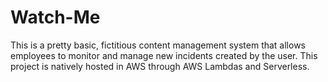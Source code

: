 # Watch-Me

This is a pretty basic, fictitious content management system that allows employees to monitor and manage new incidents created by the user.
This project is natively hosted in AWS through AWS Lambdas and Serverless.
